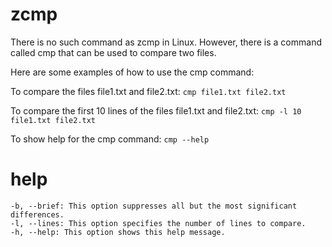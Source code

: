 # zcmp        

There is no such command as zcmp in Linux. However, there is a command called cmp that can be used to compare two files.

Here are some examples of how to use the cmp command:

To compare the files file1.txt and file2.txt:
`cmp file1.txt file2.txt`

To compare the first 10 lines of the files file1.txt and file2.txt:
`cmp -l 10 file1.txt file2.txt`

To show help for the cmp command:
`cmp --help`


# help 

```
-b, --brief: This option suppresses all but the most significant differences.
-l, --lines: This option specifies the number of lines to compare.
-h, --help: This option shows this help message.
```

